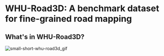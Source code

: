 # WHU-Road3D: A benchmark dataset for fine-grained road mapping

## What's in WHU-Road3D?

![small-short-whu-road3d_gif](https://github.com/user-attachments/assets/cdf05443-7ed5-4b68-97e5-520f11b9b787)
